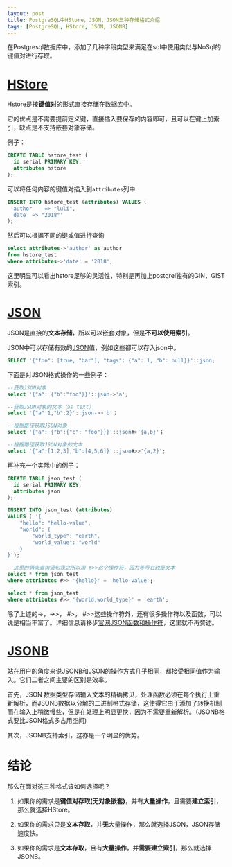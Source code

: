 ```yaml
---
layout: post
title: PostgreSQL中HStore，JSON，JSON三种存储格式介绍
tags: [PostgreSQL, HStore, JSON, JSONB]
---
```



在Postgresql数据库中，添加了几种字段类型来满足在sql中使用类似与NoSql的键值对进行存取。

# [HStore](https://www.postgresql.org/docs/9.3/static/hstore.html)

Hstore是按**键值对**的形式直接存储在数据库中。

它的优点是不需要提前定义键，直接插入要保存的内容即可，且可以在键上加索引，缺点是不支持嵌套对象存储。

例子：

``` sql
CREATE TABLE hstore_test (
  id serial PRIMARY KEY,
  attributes hstore
);
```

可以将任何内容的键值对插入到`attributes`列中

``` sql
INSERT INTO hstore_test (attributes) VALUES (
 'author    => "luli",
  date  => "2018"'
);
```

然后可以根据不同的键或值进行查询

``` sql
select attributes->'author' as author 
from hstore_test 
where attributes->'date' = '2018'; 
```

这里明显可以看出hstore足够的灵活性，特别是再加上postgrel独有的GIN，GIST索引。

# [JSON](https://www.postgresql.org/docs/9.6/static/datatype-json.html)

JSON是直接的**文本存储**，所以可以嵌套对象，但是**不可以使用索引**。

JSON中可以存储有效的[JSON](http://json.org/)值，例如这些都可以存入json中。

``` sql
SELECT '{"foo": [true, "bar"], "tags": {"a": 1, "b": null}}'::json;
```

下面是对JSON格式操作的一些例子：

``` sql
--获取JSON对象
select '{"a": {"b":"foo"}}'::json->'a';

--获取JSON对象的文本（as text）
select '{"a":1,"b":2}'::json->>'b'；

--根据路径获取JSON对象
select '{"a": {"b":{"c": "foo"}}}'::json#>'{a,b}'；

--根据路径获取JSON对象的文本
select '{"a":[1,2,3],"b":[4,5,6]}'::json#>>'{a,2}';
```

再补充一个实际中的例子：

``` sql
CREATE TABLE json_test (
  id serial PRIMARY KEY,
  attributes json
);

INSERT INTO json_test (attributes) 
VALUES ( '{
    "hello": "hello-value",
    "world": {
        "world_type": "earth",
        "world_value": "world"
    }
}');

--这里的俩条查询语句我之所以用 #>>这个操作符，因为等号右边是文本
select * from json_test
where attributes #>> '{hello}' = 'hello-value';

select * from json_test 
where attributes #>> '{world,world_type}' = 'earth';
```

除了上述的->，->>， #>， #>>这些操作符外，还有很多操作符以及函数，可以说是相当丰富了。详细信息请移步[官网JSON函数和操作符](https://www.postgresql.org/docs/current/static/functions-json.html)，这里就不再赘述。

# [JSONB](https://www.postgresql.org/docs/9.6/static/datatype-json.html)

站在用户的角度来说JSONB和JSON的操作方式几乎相同，都接受相同值作为输入。它们二者之间主要的区别是效率。

首先，JSON 数据类型存储输入文本的精确拷贝，处理函数必须在每个执行上重新解析，而JSONB数据以分解的二进制格式存储，这使得它由于添加了转换机制而在输入上稍微慢些，但是在处理上明显更快，因为不需要重新解析。（JSONB格式要比JSON格式多占用空间)

其次，JSONB支持索引，这亦是一个明显的优势。

# 结论

那么在面对这三种格式该如何选择呢？

1. 如果你的需求是**键值对存取(无对象嵌套)**，并有**大量操作**，且需要**建立索引**，那么就选择HStore。

2. 如果你的需求只是**文本存取**，并**无**大量操作，那么就选择JSON，JSON存储速度快。

3. 如果你的需求是**文本存取**，且有**大量操作**，并**需要建立索引**，那么就选择JSONB。







